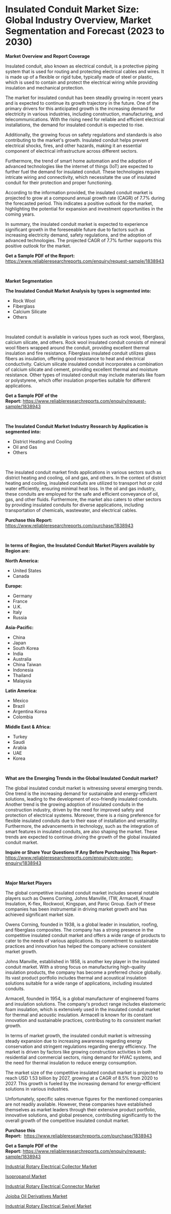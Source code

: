 <p><h1>Insulated Conduit Market Size: Global Industry Overview, Market Segmentation and Forecast (2023 to 2030)</h1></p><p><strong>Market Overview and Report Coverage</strong></p>
<p><p>Insulated conduit, also known as electrical conduit, is a protective piping system that is used for routing and protecting electrical cables and wires. It is made up of a flexible or rigid tube, typically made of steel or plastic, which is used to contain and protect the electrical wiring while providing insulation and mechanical protection.</p><p>The market for insulated conduit has been steadily growing in recent years and is expected to continue its growth trajectory in the future. One of the primary drivers for this anticipated growth is the increasing demand for electricity in various industries, including construction, manufacturing, and telecommunications. With the rising need for reliable and efficient electrical installations, the demand for insulated conduit is expected to rise.</p><p>Additionally, the growing focus on safety regulations and standards is also contributing to the market's growth. Insulated conduit helps prevent electrical shocks, fires, and other hazards, making it an essential component of electrical infrastructure across different sectors.</p><p>Furthermore, the trend of smart home automation and the adoption of advanced technologies like the internet of things (IoT) are expected to further fuel the demand for insulated conduit. These technologies require intricate wiring and connectivity, which necessitate the use of insulated conduit for their protection and proper functioning.</p><p>According to the information provided, the insulated conduit market is projected to grow at a compound annual growth rate (CAGR) of 7.7% during the forecasted period. This indicates a positive outlook for the market, highlighting the potential for expansion and investment opportunities in the coming years.</p><p>In summary, the insulated conduit market is expected to experience significant growth in the foreseeable future due to factors such as increasing electricity demand, safety regulations, and the adoption of advanced technologies. The projected CAGR of 7.7% further supports this positive outlook for the market.</p></p>
<p><strong>Get a Sample PDF of the Report:</strong> <a href="https://www.reliableresearchreports.com/enquiry/request-sample/1838943">https://www.reliableresearchreports.com/enquiry/request-sample/1838943</a></p>
<p>&nbsp;</p>
<p><strong>Market Segmentation</strong></p>
<p><strong>The Insulated Conduit Market Analysis by types is segmented into:</strong></p>
<p><ul><li>Rock Wool</li><li>Fiberglass</li><li>Calcium Silicate</li><li>Others</li></ul></p>
<p>&nbsp;</p>
<p><p>Insulated conduit is available in various types such as rock wool, fiberglass, calcium silicate, and others. Rock wool insulated conduit consists of mineral wool fibers wrapped around the conduit, providing excellent thermal insulation and fire resistance. Fiberglass insulated conduit utilizes glass fibers as insulation, offering good resistance to heat and electrical conductivity. Calcium silicate insulated conduit incorporates a combination of calcium silicate and cement, providing excellent thermal and moisture resistance. Other types of insulated conduit may include materials like foam or polystyrene, which offer insulation properties suitable for different applications.</p></p>
<p><strong>Get a Sample PDF of the Report:</strong>&nbsp;<a href="https://www.reliableresearchreports.com/enquiry/request-sample/1838943">https://www.reliableresearchreports.com/enquiry/request-sample/1838943</a></p>
<p>&nbsp;</p>
<p><strong>The Insulated Conduit Market Industry Research by Application is segmented into:</strong></p>
<p><ul><li>District Heating and Cooling</li><li>Oil and Gas</li><li>Others</li></ul></p>
<p>&nbsp;</p>
<p><p>The insulated conduit market finds applications in various sectors such as district heating and cooling, oil and gas, and others. In the context of district heating and cooling, insulated conduits are utilized to transport hot or cold water efficiently, ensuring minimal heat loss. In the oil and gas industry, these conduits are employed for the safe and efficient conveyance of oil, gas, and other fluids. Furthermore, the market also caters to other sectors by providing insulated conduits for diverse applications, including transportation of chemicals, wastewater, and electrical cables.</p></p>
<p><strong>Purchase this Report:</strong>&nbsp; <a href="https://www.reliableresearchreports.com/purchase/1838943">https://www.reliableresearchreports.com/purchase/1838943</a></p>
<p>&nbsp;</p>
<p><strong>In terms of Region, the Insulated Conduit Market Players available by Region are:</strong></p>
<p>
    <p> <strong> North America: </strong>
        <ul>
            <li>United States</li>
            <li>Canada</li>
        </ul>
        </p> 
    <p> <strong> Europe: </strong>
        <ul>
            <li>Germany</li>
            <li>France</li>
            <li>U.K.</li>
            <li>Italy</li>
            <li>Russia</li>
        </ul>
        </p> 
    <p> <strong> Asia-Pacific: </strong>
        <ul>
            <li>China</li>
            <li>Japan</li>
            <li>South Korea</li>
            <li>India</li>
            <li>Australia</li>
            <li>China Taiwan</li>
            <li>Indonesia</li>
            <li>Thailand</li>
            <li>Malaysia</li>
        </ul>
        </p> 
    <p> <strong> Latin America: </strong>
        <ul>
            <li>Mexico</li>
            <li>Brazil</li>
            <li>Argentina Korea</li>
            <li>Colombia</li>
        </ul>
        </p> 
    <p> <strong> Middle East & Africa: </strong>
        <ul>
            <li>Turkey</li>
            <li>Saudi</li>
            <li>Arabia</li>
            <li>UAE</li>
            <li>Korea</li>
        </ul>
    </p>
    </p>
<p>&nbsp;</p>
<p><strong>What are the Emerging Trends in the Global Insulated Conduit market?</strong></p>
<p><p>The global insulated conduit market is witnessing several emerging trends. One trend is the increasing demand for sustainable and energy-efficient solutions, leading to the development of eco-friendly insulated conduits. Another trend is the growing adoption of insulated conduits in the construction industry, driven by the need for improved safety and protection of electrical systems. Moreover, there is a rising preference for flexible insulated conduits due to their ease of installation and versatility. Furthermore, the advancements in technology, such as the integration of smart features in insulated conduits, are also shaping the market. These trends are expected to continue driving the growth of the global insulated conduit market.</p></p>
<p><strong>Inquire or Share Your Questions If Any Before Purchasing This Report</strong>- <a href="https://www.reliableresearchreports.com/enquiry/pre-order-enquiry/1838943">https://www.reliableresearchreports.com/enquiry/pre-order-enquiry/1838943</a></p>
<p>&nbsp;</p>
<p><strong>Major Market Players</strong></p>
<p><p>The global competitive insulated conduit market includes several notable players such as Owens Corning, Johns Manville, ITW, Armacell, Knauf Insulation, K-flex, Rockwool, Kingspan, and Paroc Group. Each of these companies has been instrumental in driving market growth and has achieved significant market size.</p><p>Owens Corning, founded in 1938, is a global leader in insulation, roofing, and fiberglass composites. The company has a strong presence in the competitive insulated conduit market and offers a wide range of products to cater to the needs of various applications. Its commitment to sustainable practices and innovation has helped the company achieve consistent market growth.</p><p>Johns Manville, established in 1858, is another key player in the insulated conduit market. With a strong focus on manufacturing high-quality insulation products, the company has become a preferred choice globally. Its vast product portfolio includes thermal and acoustical insulation solutions suitable for a wide range of applications, including insulated conduits.</p><p>Armacell, founded in 1954, is a global manufacturer of engineered foams and insulation solutions. The company's product range includes elastomeric foam insulation, which is extensively used in the insulated conduit market for thermal and acoustic insulation. Armacell is known for its constant innovation and sustainable practices, contributing to its consistent market growth.</p><p>In terms of market growth, the insulated conduit market is witnessing steady expansion due to increasing awareness regarding energy conservation and stringent regulations regarding energy efficiency. The market is driven by factors like growing construction activities in both residential and commercial sectors, rising demand for HVAC systems, and the need for thermal insulation to reduce energy consumption.</p><p>The market size of the competitive insulated conduit market is projected to reach USD 1.53 billion by 2027, growing at a CAGR of 8.5% from 2020 to 2027. This growth is fueled by the increasing demand for energy-efficient solutions in various industries.</p><p>Unfortunately, specific sales revenue figures for the mentioned companies are not readily available. However, these companies have established themselves as market leaders through their extensive product portfolio, innovative solutions, and global presence, contributing significantly to the overall growth of the competitive insulated conduit market.</p></p>
<p><strong>Purchase this Report:</strong>&nbsp;&nbsp;<a href="https://www.reliableresearchreports.com/purchase/1838943">https://www.reliableresearchreports.com/purchase/1838943</a></p>
<p></p>
<p><strong>Get a Sample PDF of the Report:</strong>&nbsp;<a href="https://www.reliableresearchreports.com/enquiry/request-sample/1838943">https://www.reliableresearchreports.com/enquiry/request-sample/1838943</a></p>
<p><p><a href="https://medium.com/@yuvicharp23/industrial-rotary-electrical-collector-market-insight-market-trends-growth-forecasted-from-2023-43388b368a43">Industrial Rotary Electrical Collector Market</a></p><p><a href="https://github.com/CliffMedina6/Market-Research-Report-List-2/blob/main/isopropanol-market.md">Isopropanol Market</a></p><p><a href="https://medium.com/@smriti.reportprime/industrial-rotary-electrical-connector-market-furnishes-information-on-market-share-market-trends-57f4346ff8bd">Industrial Rotary Electrical Connector Market</a></p><p><a href="https://github.com/PeterParrish5/Market-Research-Report-List-2/blob/main/jojoba-oil-derivatives-market.md">Jojoba Oil Derivatives Market</a></p><p><a href="https://medium.com/@kartik.reportprime/analyzing-industrial-rotary-electrical-swivel-market-global-industry-perspective-and-forecast-4662b3e2302c">Industrial Rotary Electrical Swivel Market</a></p></p>